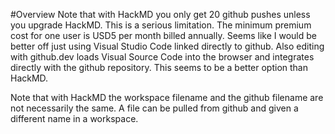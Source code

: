 #Overview
Note that with HackMD you only get 20 github pushes unless you upgrade HackMD. This is a serious limitation. The minimum premium cost for one user is USD5 per month billed annually.
Seems like I would be better off just using Visual Studio Code linked directly to github.
Also editing with github.dev loads Visual Source Code into the browser and integrates directly with the github repository. This seems to be a better option than HackMD.

Note that with HackMD the workspace filename and the github filename are not necessarily the same. A file can be pulled from github and given a different name in a workspace.

